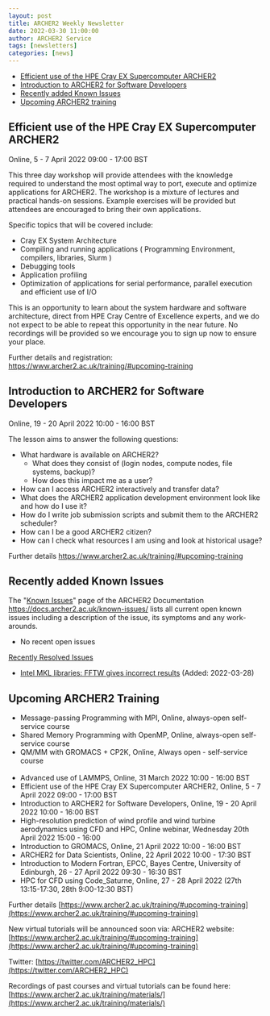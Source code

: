 ```yaml
---
layout: post
title: ARCHER2 Weekly Newsletter
date: 2022-03-30 11:00:00
author: ARCHER2 Service
tags: [newsletters] 
categories: [news]
---
```



- [Efficient use of the HPE Cray EX Supercomputer ARCHER2](#efficient-use-of-the-hpe-cray-ex-supercomputer-archer2)
- [Introduction to ARCHER2 for Software Developers](#introduction-to-archer2-for-software-developers) 
- [Recently added Known Issues](#recently-added-known-issues)
- [Upcoming ARCHER2 training](#upcoming-archer2-training)

<!--more-->
 

## Efficient use of the HPE Cray EX Supercomputer ARCHER2

Online, 5 - 7 April 2022 09:00 - 17:00 BST 

This three day workshop will provide attendees with the knowledge required to understand the most optimal way to port, execute and optimize applications for ARCHER2. The workshop is a mixture of lectures and practical hands-on sessions. Example exercises will be provided but attendees are encouraged to bring their own applications.

Specific topics that will be covered include:

- Cray EX System Architecture
- Compiling and running applications ( Programming Environment, compilers, libraries, Slurm )
- Debugging tools
- Application profiling
- Optimization of applications for serial performance, parallel execution and efficient use of I/O

This is an opportunity to learn about the system hardware and software architecture, direct from HPE Cray Centre of Excellence experts, and we do not expect to be able to repeat this opportunity in the near future. No recordings will be provided so we encourage you to sign up now to ensure your place.

Further details and registration: <https://www.archer2.ac.uk/training/#upcoming-training>


## Introduction to ARCHER2 for Software Developers

Online, 19 - 20 April 2022 10:00 - 16:00 BST 
 
The lesson aims to answer the following questions:

- What hardware is available on ARCHER2?
    + What does they consist of (login nodes, compute nodes, file systems, backup)?
    + How does this impact me as a user?
- How can I access ARCHER2 interactively and transfer data?
- What does the ARCHER2 application development environment look like and how do I use it?
- How do I write job submission scripts and submit them to the ARCHER2 scheduler?
- How can I be a good ARCHER2 citizen?
- How can I check what resources I am using and  look at historical usage?

Further details https://www.archer2.ac.uk/training/#upcoming-training


## Recently added Known Issues
 
The "[Known Issues](https://docs.archer2.ac.uk/known-issues/)" page of the ARCHER2 Documentation
<https://docs.archer2.ac.uk/known-issues/>
lists all current open known issues including a description of the issue, its symptoms and any work-arounds.

- No recent open issues

[Recently Resolved Issues](https://docs.archer2.ac.uk/known-issues/#recently-resolved-issues)

- [Intel MKL libraries: FFTW gives incorrect results](https://docs.archer2.ac.uk/known-issues/#intel-mkl-libraries-fftw-gives-incorrect-results-added-2022-03-28) (Added: 2022-03-28)



## Upcoming ARCHER2 Training

- Message-passing Programming with MPI, Online, always-open self-service course
- Shared Memory Programming with OpenMP, Online, always-open self-service course
- QM/MM with GROMACS + CP2K, Online, Always open - self-service course <br><br>
- Advanced use of LAMMPS, Online, 31 March 2022 10:00 - 16:00 BST
- Efficient use of the HPE Cray EX Supercomputer ARCHER2, Online, 5 - 7 April 2022 09:00 - 17:00 BST 
- Introduction to ARCHER2 for Software Developers, Online, 19 - 20 April 2022 10:00 - 16:00 BST 
- High-resolution prediction of wind profile and wind turbine aerodynamics using CFD and HPC,  Online webinar, Wednesday 20th April 2022 15:00 - 16:00
- Introduction to GROMACS, Online, 21 April 2022 10:00 - 16:00 BST 
- ARCHER2 for Data Scientists, Online, 22 April 2022 10:00 - 17:30 BST 
- Introduction to Modern Fortran, EPCC, Bayes Centre, University of Edinburgh, 26 - 27 April 2022 09:30 - 16:30 BST 
- HPC for CFD using Code_Saturne, Online, 27 - 28 April 2022 (27th 13:15-17:30, 28th 9:00-12:30 BST) 


Further details [https://www.archer2.ac.uk/training/#upcoming-training](https://www.archer2.ac.uk/training/#upcoming-training)

New virtual tutorials will be announced soon via: ARCHER2 website: [https://www.archer2.ac.uk/training/#upcoming-training](https://www.archer2.ac.uk/training/#upcoming-training)

Twitter: [https://twitter.com/ARCHER2_HPC](https://twitter.com/ARCHER2_HPC)

Recordings of past courses and virtual tutorials can be found here: [https://www.archer2.ac.uk/training/materials/](https://www.archer2.ac.uk/training/materials/)
